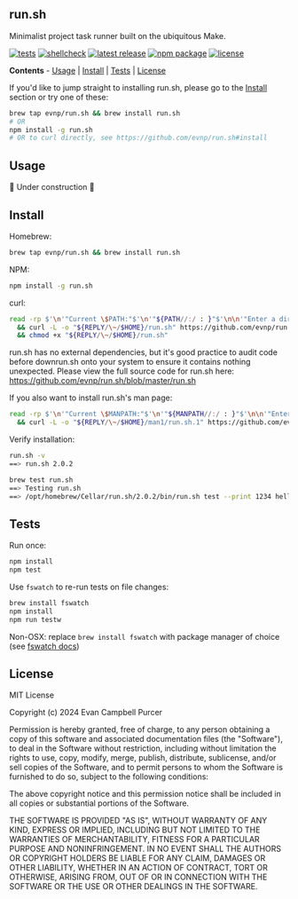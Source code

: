 run.sh
----------
Minimalist project task runner built on the ubiquitous Make.

[![tests](https://github.com/evnp/run.sh/workflows/tests/badge.svg)](https://github.com/evnp/run.sh/actions)
[![shellcheck](https://github.com/evnp/run.sh/workflows/shellcheck/badge.svg)](https://github.com/evnp/run.sh/actions)
[![latest release](https://img.shields.io/github/release/evnp/run.sh.svg)](https://github.com/evnp/run.sh/releases/latest)
[![npm package](https://img.shields.io/npm/v/run.sh.svg)](https://www.npmjs.com/package/run.sh)
[![license](https://img.shields.io/github/license/evnp/run.sh.svg?color=blue)](https://github.com/evnp/run.sh/blob/master/LICENSE.md)

**Contents** - [Usage](https://github.com/evnp/run.sh#usage) | [Install](https://github.com/evnp/run.sh#install) | [Tests](https://github.com/evnp/run.sh#tests) | [License](https://github.com/evnp/run.sh#license)

If you'd like to jump straight to installing run.sh, please go to the [Install](https://github.com/evnp/run.sh#install) section or try one of these:
```sh
brew tap evnp/run.sh && brew install run.sh
# OR
npm install -g run.sh
# OR to curl directly, see https://github.com/evnp/run.sh#install
```

Usage
-----

🚧 Under construction 🚧

Install
-------

Homebrew:
```sh
brew tap evnp/run.sh && brew install run.sh
```
NPM:
```sh
npm install -g run.sh
```
curl:
```sh
read -rp $'\n'"Current \$PATH:"$'\n'"${PATH//:/ : }"$'\n\n'"Enter a directory from the list above: " \
  && curl -L -o "${REPLY/\~/$HOME}/run.sh" https://github.com/evnp/run.sh/raw/main/run.sh \
  && chmod +x "${REPLY/\~/$HOME}/run.sh"
```
run.sh has no external dependencies, but it's good practice to audit code before downrun.sh onto your system to ensure it contains nothing unexpected. Please view the full source code for run.sh here: https://github.com/evnp/run.sh/blob/master/run.sh

If you also want to install run.sh's man page:
```sh
read -rp $'\n'"Current \$MANPATH:"$'\n'"${MANPATH//:/ : }"$'\n\n'"Enter a directory from the list above: " \
  && curl -L -o "${REPLY/\~/$HOME}/man1/run.sh.1" https://github.com/evnp/run.sh/raw/main/man/run.sh.1
```
Verify installation:
```sh
run.sh -v
==> run.sh 2.0.2

brew test run.sh
==> Testing run.sh
==> /opt/homebrew/Cellar/run.sh/2.0.2/bin/run.sh test --print 1234 hello world
```

Tests
-------------
Run once:
```sh
npm install
npm test
```
Use `fswatch` to re-run tests on file changes:
```sh
brew install fswatch
npm install
npm run testw
```
Non-OSX: replace `brew install fswatch` with package manager of choice (see [fswatch docs](https://github.com/emcrisostomo/fswatch#getting-fswatch))

License
-------
MIT License

Copyright (c) 2024 Evan Campbell Purcer

Permission is hereby granted, free of charge, to any person obtaining a copy
of this software and associated documentation files (the "Software"), to deal
in the Software without restriction, including without limitation the rights
to use, copy, modify, merge, publish, distribute, sublicense, and/or sell
copies of the Software, and to permit persons to whom the Software is
furnished to do so, subject to the following conditions:

The above copyright notice and this permission notice shall be included in all
copies or substantial portions of the Software.

THE SOFTWARE IS PROVIDED "AS IS", WITHOUT WARRANTY OF ANY KIND, EXPRESS OR
IMPLIED, INCLUDING BUT NOT LIMITED TO THE WARRANTIES OF MERCHANTABILITY,
FITNESS FOR A PARTICULAR PURPOSE AND NONINFRINGEMENT. IN NO EVENT SHALL THE
AUTHORS OR COPYRIGHT HOLDERS BE LIABLE FOR ANY CLAIM, DAMAGES OR OTHER
LIABILITY, WHETHER IN AN ACTION OF CONTRACT, TORT OR OTHERWISE, ARISING FROM,
OUT OF OR IN CONNECTION WITH THE SOFTWARE OR THE USE OR OTHER DEALINGS IN THE
SOFTWARE.

